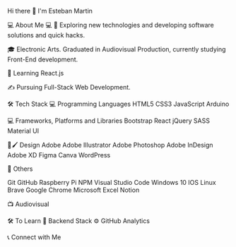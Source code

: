 Hi there 👋
I'm Esteban Martin


💻 About Me 💻
🤔   Exploring new technologies and developing software solutions and quick hacks.

🎓  Electronic Arts. Graduated in Audiovisual Production, currently studying Front-End development.

🌱   Learning React.js

✍️   Pursuing Full-Stack Web Development.

🛠 Tech Stack
💻   Programming Languages
HTML5 CSS3 JavaScript Arduino

💻   Frameworks, Platforms and Libraries
Bootstrap React jQuery SASS Material UI

🎨🖌   Design
Adobe Adobe Illustrator Adobe Photoshop Adobe InDesign Adobe XD Figma Canva WordPress

🔧   Others

Git GitHub Raspberry Pi NPM Visual Studio Code Windows 10 IOS Linux Brave Google Chrome Microsoft Excel Notion

📺   Audiovisual

🛠 To Learn
🔧   Backend Stack
⚙️ GitHub Analytics
 
📞 Connect with Me
